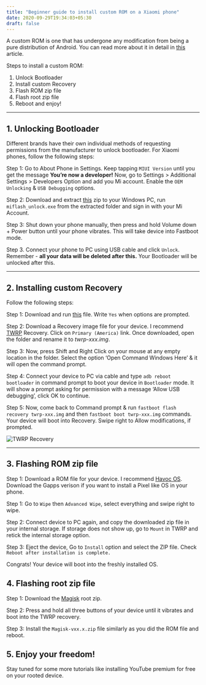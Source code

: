 ```yaml
---
title: "Beginner guide to install custom ROM on a Xiaomi phone"
date: 2020-09-29T19:34:03+05:30
draft: false
---
```


A custom ROM is one that has undergone any modification from being a pure distribution of Android. You can read more about it in detail in [this](https://www.androidauthority.com/what-is-a-custom-rom-android-74072/) article.

Steps to install a custom ROM:

1. Unlock Bootloader
2. Install custom Recovery
3. Flash ROM zip file
4. Flash root zip file
5. Reboot and enjoy!

---

## 1. Unlocking Bootloader

Different brands have their own individual methods of requesting permissions from the manufacturer to unlock bootloader. For Xiaomi phones, follow the following steps:

Step 1: Go to About Phone in Settings. Keep tapping `MIUI Version` until you get the message **You’re now a developer!** Now, go to Settings > Additional Settings > Developers Option and add you Mi account. Enable the `OEM Unlocking` & `USB Debugging` options.

Step 2: Download and extract [this](http://miuirom.xiaomi.com/rom/u1106245679/4.5.813.51/miflash_unlock-en-4.5.813.51.zip) zip to your Windows PC, run `miflash_unlock.exe` from the extracted folder and sign in with your Mi Account.

Step 3: Shut down your phone manually, then press and hold Volume down + Power button until your phone vibrates. This will take device into Fastboot mode.

Step 3. Connect your phone to PC using USB cable and click `Unlock`. Remember - **all your data will be deleted after this.** Your Bootloader will be unlocked after this.

---

## 2. Installing custom Recovery

Follow the following steps:

Step 1: Download and run [this](https://forum.xda-developers.com/attachment.php?attachmentid=4623157&d=1540039037) file. Write `Yes` when options are prompted.

Step 2: Download a Recovery image file for your device. I recommend [TWRP](https://twrp.me/Devices/Xiaomi/) Recovery. Click on `Primary (America)` link. Once downloaded, open the folder and rename it to _twrp-xxx.img_.

Step 3: Now, press Shift and Right Click on your mouse at any empty location in the folder. Select the option ‘Open Command Windows Here’ & it will open the command prompt.

Step 4: Connect your device to PC via cable and type `adb reboot bootloader` in command prompt to boot your device in `Bootloader` mode. It will show a prompt asking for permission with a message ‘Allow USB debugging’, click OK to continue.

Step 5: Now, come back to Command prompt & run `fastboot flash recovery twrp-xxx.img` and then `fastboot boot twrp-xxx.img` commands. Your device will boot into Recovery. Swipe right to Allow modifications, if prompted.

![TWRP Recovery](https://upload.wikimedia.org/wikipedia/commons/e/e0/TWRP_3.0.0-0.png)

---

## 3. Flashing ROM zip file

Step 1: Download a ROM file for your device. I recommend [Havoc OS](https://t.me/Havoc_OS). Download the Gapps verison if you want to install a Pixel like OS in your phone.

Step 1: Go to `Wipe` then `Advanced Wipe`, select everything and swipe right to wipe.

Step 2: Connect device to PC again, and copy the downloaded zip file in your internal storage. If storage does not show up, go to `Mount` in TWRP and retick the internal storage option.

Step 3: Eject the device, Go to `Install` option and select the ZIP file. Check `Reboot after installation is complete.`

Congrats! Your device will boot into the freshly installed OS.

## 4. Flashing root zip file

Step 1: Download the [Magisk](https://github.com/topjohnwu/Magisk/releases/download/v20.4/Magisk-v20.4.zip) root zip.

Step 2: Press and hold all three buttons of your device until it vibrates and boot into the TWRP recovery.

Step 3: Install the `Magisk-vxx.x.zip` file similarly as you did the ROM file and reboot.

## 5. Enjoy your freedom!

Stay tuned for some more tutorials like installing YouTube premium for free on your rooted device.
